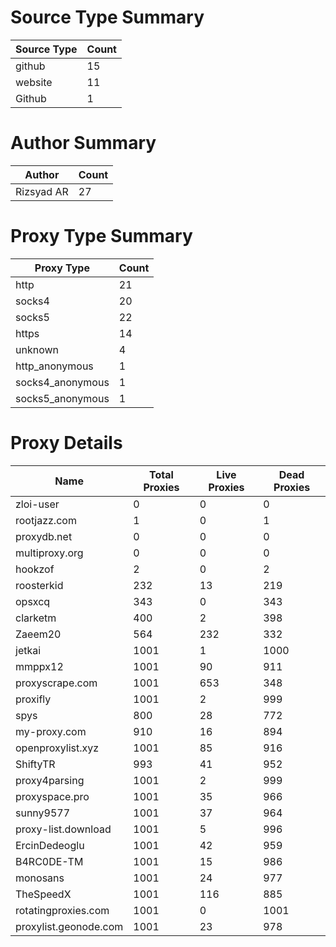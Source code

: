 # Source Type Summary

| Source Type | Count |
|-------------|-------|
| github | 15 |
| website | 11 |
| Github | 1 |


# Author Summary

| Author | Count |
|--------|-------|
| Rizsyad AR | 27 |


# Proxy Type Summary

| Proxy Type | Count |
|------------|-------|
| http | 21 |
| socks4 | 20 |
| socks5 | 22 |
| https | 14 |
| unknown | 4 |
| http_anonymous | 1 |
| socks4_anonymous | 1 |
| socks5_anonymous | 1 |


# Proxy Details

| Name | Total Proxies | Live Proxies | Dead Proxies |
|------|---------------|--------------|---------------|
| zloi-user | 0 | 0 | 0 |
| rootjazz.com | 1 | 0 | 1 |
| proxydb.net | 0 | 0 | 0 |
| multiproxy.org | 0 | 0 | 0 |
| hookzof | 2 | 0 | 2 |
| roosterkid | 232 | 13 | 219 |
| opsxcq | 343 | 0 | 343 |
| clarketm | 400 | 2 | 398 |
| Zaeem20 | 564 | 232 | 332 |
| jetkai | 1001 | 1 | 1000 |
| mmppx12 | 1001 | 90 | 911 |
| proxyscrape.com | 1001 | 653 | 348 |
| proxifly | 1001 | 2 | 999 |
| spys | 800 | 28 | 772 |
| my-proxy.com | 910 | 16 | 894 |
| openproxylist.xyz | 1001 | 85 | 916 |
| ShiftyTR | 993 | 41 | 952 |
| proxy4parsing | 1001 | 2 | 999 |
| proxyspace.pro | 1001 | 35 | 966 |
| sunny9577 | 1001 | 37 | 964 |
| proxy-list.download | 1001 | 5 | 996 |
| ErcinDedeoglu | 1001 | 42 | 959 |
| B4RC0DE-TM | 1001 | 15 | 986 |
| monosans | 1001 | 24 | 977 |
| TheSpeedX | 1001 | 116 | 885 |
| rotatingproxies.com | 1001 | 0 | 1001 |
| proxylist.geonode.com | 1001 | 23 | 978 |
